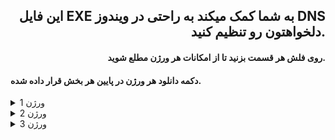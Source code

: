 <h2 align="right">این فایل EXE به شما کمک میکند به راحتی در ویندوز DNS دلخواهتون رو تنظیم کنید.</h2>

<h4 align="right">روی فلش هر قسمت بزنید تا از امکانات هر ورژن مطلع شوید.</h4>

<h4>دکمه دانلود هر ورژن در پایین هر بخش قرار داده شده.</h4>

<details>
  <summary>ورژن 1</summary>

  باید پایتون را نصب داشته باشید.

  و حتما کتابخانه `colorama` رو نصب داشته باشید.

  ```
  pip install colorama
  ```

  +فضای برنامه: cmd

  +زبان برنامه: انگلیسی

  +به طور خودکار روی کارت شبکه Wi-Fi تنظیم میکند

  +قابلیت تنظیم کردن دستی dns

  +قابلیت پاک کردن dns تنظیم شده
  
  +قابلیت انتخاب از بین dns های داخل برنامه

  <a href="https://github.com/amir-v-z/Change-DNS-for-Windows/raw/refs/heads/main/dns_versions/dnsV1/dnsV1.exe"><img src="https://media.giphy.com/media/WbnL8JskzVHevTF2PY/giphy.gif?cid=ecf05e476lo2y8f4kfvkf5e1qorf7l51hph4a0stb57bax85&ep=v1_stickers_search&rid=giphy.gif&ct=s" width=120></a>

</details>

<details>
  <summary>ورژن 2</summary>

  -قابلیت تنظیم کردن دستی dns برداشته شد

  -بی نیاز از نصب پایتون و کتابخانه خاص

  +فضای برنامه گرافیکی شد

  +اضافه شدن امکان انتخاب کارت شبکه Wi-Fi یا Ethernet
  
  +قابلیت انتخاب از بین dns های داخل برنامه

  +قابلیت پاک کردن dns تنظیم شده

  <a href="https://github.com/amir-v-z/Change-DNS-for-Windows/raw/refs/heads/main/dns_versions/dnsV2/dnsV2.exe"><img src="https://media.giphy.com/media/WbnL8JskzVHevTF2PY/giphy.gif?cid=ecf05e476lo2y8f4kfvkf5e1qorf7l51hph4a0stb57bax85&ep=v1_stickers_search&rid=giphy.gif&ct=s" width=120></a>

</details>

<details>
  <summary>ورژن 3</summary>

  +زبان فارسی به برنامه اضافه شد

  <a href="https://github.com/amir-v-z/Change-DNS-for-Windows/raw/refs/heads/main/dns_versions/dnsV3/dnsV3.exe"><img src="https://media.giphy.com/media/WbnL8JskzVHevTF2PY/giphy.gif?cid=ecf05e476lo2y8f4kfvkf5e1qorf7l51hph4a0stb57bax85&ep=v1_stickers_search&rid=giphy.gif&ct=s" width=120></a>

</details>